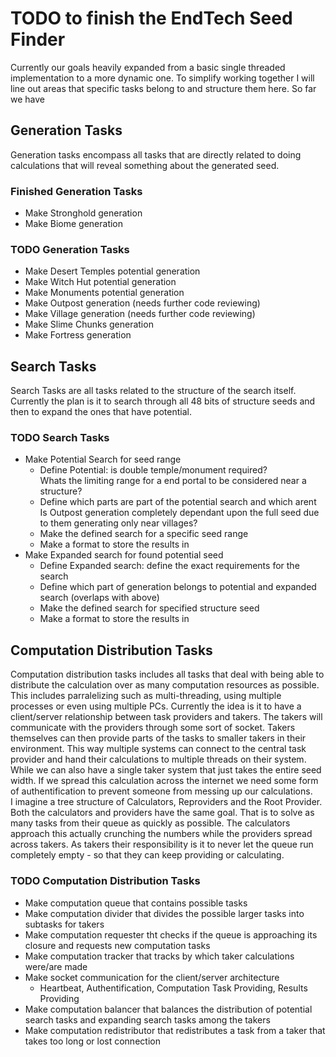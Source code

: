 # TODO to finish the EndTech Seed Finder

Currently our goals heavily expanded from a basic single threaded implementation to a more dynamic one.
To simplify working together I will line out areas that specific tasks belong to and structure them here.
So far we have

## Generation Tasks

Generation tasks encompass all tasks that are directly related to doing calculations that will reveal something about the generated seed.

### Finished Generation Tasks

- Make Stronghold generation
- Make Biome generation

### TODO Generation Tasks

- Make Desert Temples potential generation
- Make Witch Hut potential generation
- Make Monuments potential generation
- Make Outpost generation (needs further code reviewing)
- Make Village generation (needs further code reviewing)
- Make Slime Chunks generation
- Make Fortress generation

## Search Tasks

Search Tasks are all tasks related to the structure of the search itself.
Currently the plan is it to search through all 48 bits of structure seeds and then to expand the ones that have potential.

### TODO Search Tasks

- Make Potential Search for seed range
  - Define Potential: is double temple/monument required?  
   Whats the limiting range for a end portal to be considered near a structure?
  - Define which parts are part of the potential search and which arent  
   Is Outpost generation completely dependant upon the full seed due to them generating only near villages?
  - Make the defined search for a specific seed range
  - Make a format to store the results in
- Make Expanded search for found potential seed
  - Define Expanded search: define the exact requirements for the search
  - Define which part of generation belongs to potential and expanded search (overlaps with above)
  - Make the defined search for specified structure seed
  - Make a format to store the results in

## Computation Distribution Tasks

Computation distribution tasks includes all tasks that deal with being able to distribute the calculation over as many computation resources as possible.
This includes parralelizing such as multi-threading, using multiple processes or even using multiple PCs.
Currently the idea is it to have a client/server relationship between task providers and takers.
The takers will communicate with the providers through some sort of socket.
Takers themselves can then provide parts of the tasks to smaller takers in their environment.
This way multiple systems can connect to the central task provider and hand their calculations to multiple threads on their system.
While we can also have a single taker system that just takes the entire seed width.
If we spread this calculation across the internet we need some form of authentification to prevent someone from messing up our calculations.  
I imagine a tree structure of Calculators, Reproviders and the Root Provider.
Both the calculators and providers have the same goal. That is to solve as many tasks from their queue as quickly as possible.
The calculators approach this actually crunching the numbers while the providers spread across takers.
As takers their responsibility is it to never let the queue run completely empty - so that they can keep providing or calculating.

### TODO Computation Distribution Tasks

- Make computation queue that contains possible tasks
- Make computation divider that divides the possible larger tasks into subtasks for takers
- Make computation requester tht checks if the queue is approaching its closure and requests new computation tasks
- Make computation tracker that tracks by which taker calculations were/are made
- Make socket communication for the client/server architecture
  - Heartbeat, Authentification, Computation Task Providing, Results Providing
- Make computation balancer that balances the distribution of potential search tasks and expanding search tasks among the takers
- Make computation redistributor that redistributes a task from a taker that takes too long or lost connection
